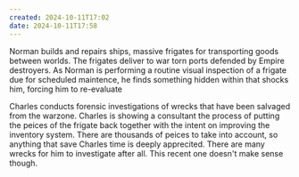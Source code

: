 ```yaml
---
created: 2024-10-11T17:02
date: 2024-10-11T17:58
---
```

 Norman builds and repairs ships, massive frigates for transporting goods between worlds. The frigates deliver to war torn ports defended by Empire destroyers. As Norman is performing a routine visual inspection of a frigate due for scheduled maintence, he finds something hidden within that shocks him, forcing him to re-evaluate 

Charles conducts forensic investigations of wrecks that have been salvaged from the warzone. Charles is showing a consultant the process of putting the peices of the frigate back together with the intent on improving the inventory system. There are thousands of peices to take into account, so anything that save Charles time is deeply apprecited. There are many wrecks for him to investigate after all. This recent one doesn't make sense though.